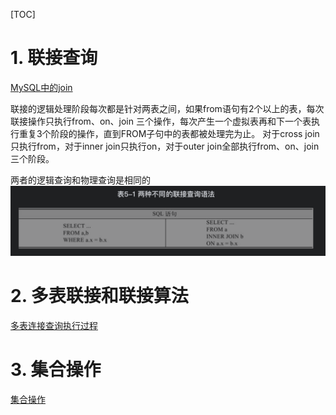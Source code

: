 

[TOC]

# 1. 联接查询
[MySQL中的join](./MySQL中的join.md)

联接的逻辑处理阶段每次都是针对两表之间，如果from语句有2个以上的表，每次联接操作只执行from、on、join 三个操作，每次产生一个虚拟表再和下一个表执行重复3个阶段的操作，直到FROM子句中的表都被处理完为止。
对于cross join只执行from，对于inner join只执行on，对于outer join全部执行from、on、join三个阶段。

两者的逻辑查询和物理查询是相同的
![新旧查询语法](./pic/联接与集合操作_新旧查询语法.png)

# 2. 多表联接和联接算法
[多表连接查询执行过程](./多表连接查询执行过程.md)

# 3. 集合操作
[集合操作](./集合操作.md)